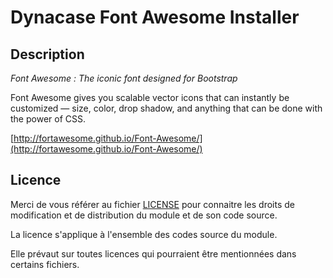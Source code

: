 # Dynacase Font Awesome Installer

## Description

*Font Awesome : The iconic font designed for Bootstrap*

Font Awesome gives you scalable vector icons that can instantly be customized —
size, color, drop shadow, and anything that can be done with the power of CSS.

[http://fortawesome.github.io/Font-Awesome/](http://fortawesome.github.io/Font-Awesome/)

## Licence

Merci de vous référer au fichier [LICENSE](LICENSE) pour connaitre les droits
de modification et de distribution du module et de son code source.

La licence s'applique à l'ensemble des codes source du module. 

Elle prévaut sur toutes licences qui pourraient être mentionnées dans certains
fichiers.
